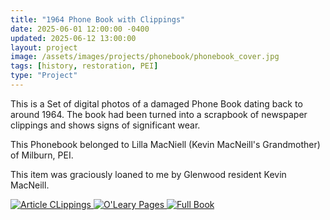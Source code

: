 ```yaml
---
title: "1964 Phone Book with Clippings"
date: 2025-06-01 12:00:00 -0400
updated: 2025-06-12 13:00:00
layout: project
image: /assets/images/projects/phonebook/phonebook_cover.jpg
tags: [history, restoration, PEI]
type: "Project"
---
```


This is a Set of digital photos of a damaged Phone Book dating back to around 1964. 
The book had been turned into a scrapbook of newspaper clippings and shows signs of significant wear. 

This Phonebook belonged to Lilla MacNiell (Kevin MacNeill's Grandmother) of Milburn, PEI.

This item was graciously loaned to me by Glenwood resident Kevin MacNeill.


<div class="gallery">
  <a href="{{ '/projects/1964-Phone-Book-with-Clippings-Articles/' | relative_url }}">
    <img src="{{ '/assets/images/projects/phonebook/thumbnails/clippings_cover.jpg' | relative_url }}" alt="Article CLippings">
  </a>
  <a href="{{ '/projects/1964-Phone-Book-with-Clippings-Oleary/' | relative_url }}">
    <img src="{{ '/assets/images/projects/phonebook/thumbnails/oleary_cover.jpg' | relative_url }}" alt="O'Leary Pages">
  </a>
  <a href="{{ '/projects/1964-Phone-Book-with-Clippings-Full/' | relative_url }}">
    <img src="{{ '/assets/images/projects/phonebook/phonebook_cover.jpg' | relative_url }}" alt="Full Book">
  </a>
</div>
